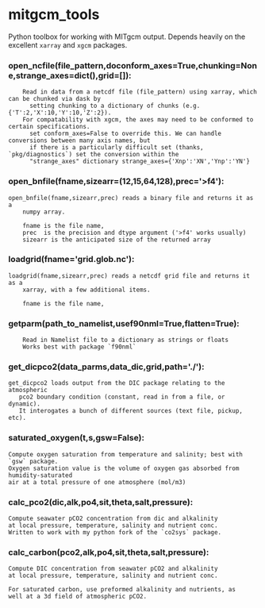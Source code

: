 # mitgcm_tools
Python toolbox for working with MITgcm output. Depends heavily on the excellent `xarray` and `xgcm` packages.

### open_ncfile(file_pattern,doconform_axes=True,chunking=None,strange_axes=dict(),grid=[]):
        Read in data from a netcdf file (file_pattern) using xarray, which can be chunked via dask by
          setting chunking to a dictionary of chunks (e.g. {'T':2,'X':10,'Y':10,'Z':2}).
        For compatability with xgcm, the axes may need to be conformed to certain specifications. 
          set conform_axes=False to override this. We can handle conversions between many axis names, but
          if there is a particularly difficult set (thanks, `pkg/diagnostics`) set the conversion within the
          "strange_axes" dictionary strange_axes={'Xnp':'XN','Ynp':'YN'}

### open_bnfile(fname,sizearr=(12,15,64,128),prec='>f4'):
    open_bnfile(fname,sizearr,prec) reads a binary file and returns it as a
        numpy array.
        
        fname is the file name,
        prec  is the precision and dtype argument ('>f4' works usually)
        sizearr is the anticipated size of the returned array
    
### loadgrid(fname='grid.glob.nc'):
    loadgrid(fname,sizearr,prec) reads a netcdf grid file and returns it as a
        xarray, with a few additional items.
        
        fname is the file name,
  
### getparm(path_to_namelist,usef90nml=True,flatten=True):
        Read in Namelist file to a dictionary as strings or floats
        Works best with package `f90nml`
        
### get_dicpco2(data_parms,data_dic,grid,path='./'):
    get_dicpco2 loads output from the DIC package relating to the atmospheric
       pco2 boundary condition (constant, read in from a file, or dynamic).
       It interogates a bunch of different sources (text file, pickup, etc).
    
### saturated_oxygen(t,s,gsw=False):
    Compute oxygen saturation from temperature and salinity; best with `gsw` package.
    Oxygen saturation value is the volume of oxygen gas absorbed from humidity-saturated
    air at a total pressure of one atmosphere (mol/m3)
    
### calc_pco2(dic,alk,po4,sit,theta,salt,pressure):  
    Compute seawater pCO2 concentration from dic and alkalinity
    at local pressure, temperature, salinity and nutrient conc.
    Written to work with my python fork of the `co2sys` package.
    
### calc_carbon(pco2,alk,po4,sit,theta,salt,pressure):
    Compute DIC concentration from seawater pCO2 and alkalinity
    at local pressure, temperature, salinity and nutrient conc.
    
    For saturated carbon, use preformed alkalinity and nutrients, as
    well at a 3d field of atmospheric pCO2.
 
    
